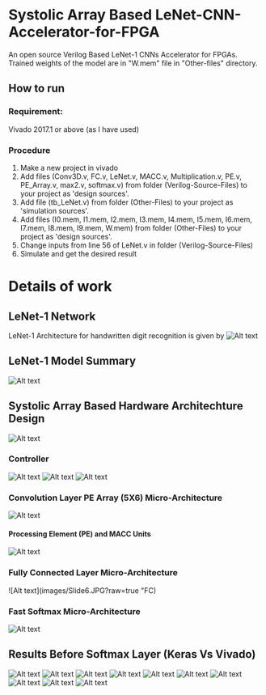# Systolic Array Based LeNet-CNN-Accelerator-for-FPGA
An open source Verilog Based LeNet-1 CNNs Accelerator for FPGAs.
Trained weights of the model are in "W.mem" file in "Other-files" directory.

## How to run 
### Requirement:
Vivado 2017.1 or above (as I have used)
### Procedure
1. Make a new project in vivado
2. Add files (Conv3D.v, FC.v, LeNet.v, MACC.v, Multiplication.v, PE.v, PE_Array.v, max2.v, softmax.v) from folder (Verilog-Source-Files) to your project as 'design sources'.
3. Add file (tb_LeNet.v) from folder (Other-Files) to your project as 'simulation sources'.
4. Add files (I0.mem, I1.mem, I2.mem, I3.mem, I4.mem, I5.mem, I6.mem, I7.mem, I8.mem, I9.mem, W.mem) from folder (Other-Files) to your project as 'design sources'.
5. Change inputs from line 56 of LeNet.v in folder (Verilog-Source-Files)
6. Simulate and get the desired result
# Details of work
## LeNet-1 Network
LeNet-1 Architecture for handwritten digit recognition is given by
![Alt text](images/Slide2.JPG?raw=true "LeNet-1 Architecture")
## LeNet-1 Model Summary
![Alt text](images/Capture.PNG?raw=true "Model")
## Systolic Array Based Hardware Architechture Design
![Alt text](images/Slide3.JPG?raw=true "Systolic Architecture")
### Controller
![Alt text](images/Slide8.JPG?raw=true "cont")
![Alt text](images/Slide9.JPG?raw=true "coay")
![Alt text](images/Slide10.JPG?raw=true "cc")
### Convolution Layer PE Array (5X6) Micro-Architecture
![Alt text](images/Slide4.JPG?raw=true "5X6 PE Array")
#### Processing Element (PE) and MACC Units
![Alt text](images/Slide5.JPG?raw=true "5X6 PE Array")
### Fully Connected Layer Micro-Architecture
![Alt text](images/Slide6.JPG?raw=true "FC)
### Fast Softmax Micro-Architecture
![Alt text](images/Slide7.JPG?raw=true "Softmax")
## Results Before Softmax Layer (Keras Vs Vivado)
![Alt text](images/Slide19.JPG?raw=true "0 Keras vs 0 Vivado")
![Alt text](images/Slide20.JPG?raw=true "1 Keras vs 1 Vivado")
![Alt text](images/Slide21.JPG?raw=true "2 Keras vs 2 Vivado")
![Alt text](images/Slide22.JPG?raw=true "3 Keras vs 3 Vivado")
![Alt text](images/Slide23.JPG?raw=true "4 Keras vs 4 Vivado")
![Alt text](images/Slide24.JPG?raw=true "5 Keras vs 5 Vivado")
![Alt text](images/Slide25.JPG?raw=true "6 Keras vs 6 Vivado")
![Alt text](images/Slide26.JPG?raw=true "7 Keras vs 7 Vivado")
![Alt text](images/Slide27.JPG?raw=true "8 Keras vs 8 Vivado")
![Alt text](images/Slide28.JPG?raw=true "9 Keras vs 9 Vivado")
